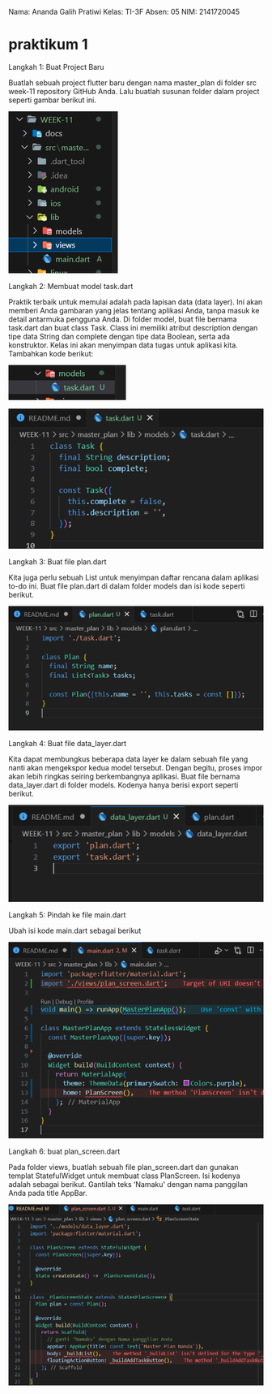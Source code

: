 Nama: Ananda Galih Pratiwi
Kelas: TI-3F
Absen: 05
NIM: 2141720045

# praktikum 1

Langkah 1: Buat Project Baru

Buatlah sebuah project flutter baru dengan nama master_plan di folder src week-11 repository GitHub Anda. Lalu buatlah susunan folder dalam project seperti gambar berikut ini.

![p1l1](/WEEK-11/docs/praktikum-01/langkah-01.png)

Langkah 2: Membuat model task.dart

Praktik terbaik untuk memulai adalah pada lapisan data (data layer). Ini akan memberi Anda gambaran yang jelas tentang aplikasi Anda, tanpa masuk ke detail antarmuka pengguna Anda. Di folder model, buat file bernama task.dart dan buat class Task. Class ini memiliki atribut description dengan tipe data String dan complete dengan tipe data Boolean, serta ada konstruktor. Kelas ini akan menyimpan data tugas untuk aplikasi kita. Tambahkan kode berikut:

![](/WEEK-11/docs/praktikum-01/langkah-02.png)

![](/WEEK-11/docs/praktikum-01/langkah-02-kode.png)

Langkah 3: Buat file plan.dart

Kita juga perlu sebuah List untuk menyimpan daftar rencana dalam aplikasi to-do ini. Buat file plan.dart di dalam folder models dan isi kode seperti berikut.

![](/WEEK-11/docs/praktikum-01/langkah-03.png)

Langkah 4: Buat file data_layer.dart

Kita dapat membungkus beberapa data layer ke dalam sebuah file yang nanti akan mengekspor kedua model tersebut. Dengan begitu, proses impor akan lebih ringkas seiring berkembangnya aplikasi. Buat file bernama data_layer.dart di folder models. Kodenya hanya berisi export seperti berikut.

![](/WEEK-11/docs/praktikum-01/langkah-04.png)

Langkah 5: Pindah ke file main.dart

Ubah isi kode main.dart sebagai berikut

![](/WEEK-11/docs/praktikum-01/langkah-05.png)

Langkah 6: buat plan_screen.dart

Pada folder views, buatlah sebuah file plan_screen.dart dan gunakan templat StatefulWidget untuk membuat class PlanScreen. Isi kodenya adalah sebagai berikut. Gantilah teks ‘Namaku' dengan nama panggilan Anda pada title AppBar.

![](/WEEK-11/docs/praktikum-01/langkah-06.png)

